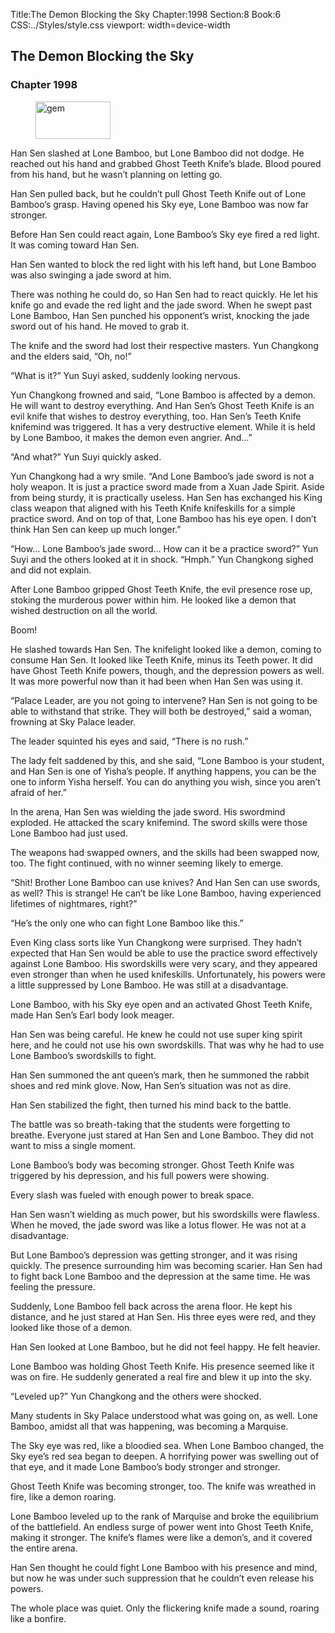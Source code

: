 Title:The Demon Blocking the Sky 
Chapter:1998 
Section:8 
Book:6 
CSS:../Styles/style.css 
viewport: width=device-width
  
## The Demon Blocking the Sky
### Chapter 1998
  
<figure>
	<img src="../Images/gem.gif" alt="gem" id="gem" width="120" height="60" />
</figure>
  

  
Han Sen slashed at Lone Bamboo, but Lone Bamboo did not dodge. He reached out his hand and grabbed Ghost Teeth Knife’s blade. Blood poured from his hand, but he wasn’t planning on letting go.

Han Sen pulled back, but he couldn’t pull Ghost Teeth Knife out of Lone Bamboo’s grasp. Having opened his Sky eye, Lone Bamboo was now far stronger.

Before Han Sen could react again, Lone Bamboo’s Sky eye fired a red light. It was coming toward Han Sen.

Han Sen wanted to block the red light with his left hand, but Lone Bamboo was also swinging a jade sword at him.

There was nothing he could do, so Han Sen had to react quickly. He let his knife go and evade the red light and the jade sword. When he swept past Lone Bamboo, Han Sen punched his opponent’s wrist, knocking the jade sword out of his hand. He moved to grab it.

The knife and the sword had lost their respective masters. Yun Changkong and the elders said, “Oh, no!”

“What is it?” Yun Suyi asked, suddenly looking nervous.

Yun Changkong frowned and said, “Lone Bamboo is affected by a demon. He will want to destroy everything. And Han Sen’s Ghost Teeth Knife is an evil knife that wishes to destroy everything, too. Han Sen’s Teeth Knife knifemind was triggered. It has a very destructive element. While it is held by Lone Bamboo, it makes the demon even angrier. And…”

“And what?” Yun Suyi quickly asked.

Yun Changkong had a wry smile. “And Lone Bamboo’s jade sword is not a holy weapon. It is just a practice sword made from a Xuan Jade Spirit. Aside from being sturdy, it is practically useless. Han Sen has exchanged his King class weapon that aligned with his Teeth Knife knifeskills for a simple practice sword. And on top of that, Lone Bamboo has his eye open. I don’t think Han Sen can keep up much longer.”

“How… Lone Bamboo’s jade sword… How can it be a practice sword?” Yun Suyi and the others looked at it in shock. “Hmph.” Yun Changkong sighed and did not explain.

After Lone Bamboo gripped Ghost Teeth Knife, the evil presence rose up, stoking the murderous power within him. He looked like a demon that wished destruction on all the world.

Boom!

He slashed towards Han Sen. The knifelight looked like a demon, coming to consume Han Sen. It looked like Teeth Knife, minus its Teeth power. It did have Ghost Teeth Knife powers, though, and the depression powers as well. It was more powerful now than it had been when Han Sen was using it.

“Palace Leader, are you not going to intervene? Han Sen is not going to be able to withstand that strike. They will both be destroyed,” said a woman, frowning at Sky Palace leader.

The leader squinted his eyes and said, “There is no rush.”

The lady felt saddened by this, and she said, “Lone Bamboo is your student, and Han Sen is one of Yisha’s people. If anything happens, you can be the one to inform Yisha herself. You can do anything you wish, since you aren’t afraid of her.”

In the arena, Han Sen was wielding the jade sword. His swordmind exploded. He attacked the scary knifemind. The sword skills were those Lone Bamboo had just used.

The weapons had swapped owners, and the skills had been swapped now, too. The fight continued, with no winner seeming likely to emerge.

“Shit! Brother Lone Bamboo can use knives? And Han Sen can use swords, as well? This is strange! He can’t be like Lone Bamboo, having experienced lifetimes of nightmares, right?”

“He’s the only one who can fight Lone Bamboo like this.”

Even King class sorts like Yun Changkong were surprised. They hadn’t expected that Han Sen would be able to use the practice sword effectively against Lone Bamboo. His swordskills were very scary, and they appeared even stronger than when he used knifeskills. Unfortunately, his powers were a little suppressed by Lone Bamboo. He was still at a disadvantage.

Lone Bamboo, with his Sky eye open and an activated Ghost Teeth Knife, made Han Sen’s Earl body look meager.

Han Sen was being careful. He knew he could not use super king spirit here, and he could not use his own swordskills. That was why he had to use Lone Bamboo’s swordskills to fight.

Han Sen summoned the ant queen’s mark, then he summoned the rabbit shoes and red mink glove. Now, Han Sen’s situation was not as dire.

Han Sen stabilized the fight, then turned his mind back to the battle.

The battle was so breath-taking that the students were forgetting to breathe. Everyone just stared at Han Sen and Lone Bamboo. They did not want to miss a single moment.

Lone Bamboo’s body was becoming stronger. Ghost Teeth Knife was triggered by his depression, and his full powers were showing.

Every slash was fueled with enough power to break space.

Han Sen wasn’t wielding as much power, but his swordskills were flawless. When he moved, the jade sword was like a lotus flower. He was not at a disadvantage.

But Lone Bamboo’s depression was getting stronger, and it was rising quickly. The presence surrounding him was becoming scarier. Han Sen had to fight back Lone Bamboo and the depression at the same time. He was feeling the pressure.

Suddenly, Lone Bamboo fell back across the arena floor. He kept his distance, and he just stared at Han Sen. His three eyes were red, and they looked like those of a demon.

Han Sen looked at Lone Bamboo, but he did not feel happy. He felt heavier.

Lone Bamboo was holding Ghost Teeth Knife. His presence seemed like it was on fire. He suddenly generated a real fire and blew it up into the sky.

“Leveled up?” Yun Changkong and the others were shocked.

Many students in Sky Palace understood what was going on, as well. Lone Bamboo, amidst all that was happening, was becoming a Marquise.

The Sky eye was red, like a bloodied sea. When Lone Bamboo changed, the Sky eye’s red sea began to deepen. A horrifying power was swelling out of that eye, and it made Lone Bamboo’s body stronger and stronger.

Ghost Teeth Knife was becoming stronger, too. The knife was wreathed in fire, like a demon roaring.

Lone Bamboo leveled up to the rank of Marquise and broke the equilibrium of the battlefield. An endless surge of power went into Ghost Teeth Knife, making it stronger. The knife’s flames were like a demon’s, and it covered the entire arena.

Han Sen thought he could fight Lone Bamboo with his presence and mind, but now he was under such suppression that he couldn’t even release his powers.

The whole place was quiet. Only the flickering knife made a sound, roaring like a bonfire.